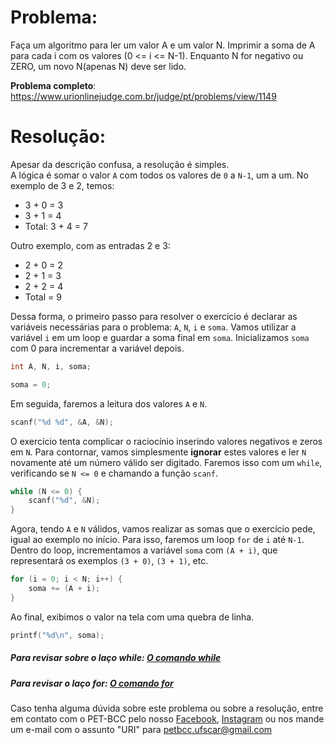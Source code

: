 # Problema:    
 Faça um algoritmo para ler um valor A e um valor N. Imprimir a soma de A para cada i com os valores (0 <= i <= N-1). Enquanto N for negativo ou ZERO, um novo N(apenas N) deve ser lido.

**Problema completo**: https://www.urionlinejudge.com.br/judge/pt/problems/view/1149


# Resolução:
Apesar da descrição confusa, a resolução é simples.  
A lógica é somar o valor `A` com todos os valores de `0` a `N-1`, um a um. No exemplo de 3 e 2, temos:  
- 3 + 0 = 3
- 3 + 1 = 4
- Total: 3 + 4 = 7

Outro exemplo, com as entradas 2 e 3:  
- 2 + 0 = 2
- 2 + 1 = 3
- 2 + 2 = 4
- Total = 9  


Dessa forma, o primeiro passo para resolver o exercício é declarar as variáveis necessárias para o problema: `A`, `N`, `i` e `soma`. Vamos utilizar a variável `i` em um loop e guardar a soma final em `soma`. Inicializamos `soma` com 0 para incrementar a variável depois.  

```c
int A, N, i, soma;

soma = 0;
```

Em seguida, faremos a leitura dos valores `A` e `N`.

```c
scanf("%d %d", &A, &N);
```

O exercício tenta complicar o raciocínio inserindo valores negativos e zeros em `N`. Para contornar, vamos simplesmente **ignorar** estes valores e ler `N` novamente até um número válido ser digitado. Faremos isso com um `while`, verificando se `N <= 0` e chamando a função `scanf`.

```c
while (N <= 0) {
    scanf("%d", &N);
}
```

Agora, tendo `A` e `N` válidos, vamos realizar as somas que o exercício pede, igual ao exemplo no início. Para isso, faremos um loop `for` de `i` até `N-1`.  
Dentro do loop, incrementamos a variável `soma` com `(A + i)`, que representará os exemplos `(3 + 0)`, `(3 + 1)`, etc.

```c
for (i = 0; i < N; i++) {
    soma += (A + i);
}
```

Ao final, exibimos o valor na tela com uma quebra de linha.

```c
printf("%d\n", soma);
```

##### Para revisar sobre o laço while: [O comando while](http://linguagemc.com.br/o-comando-while-em-c/)
##### Para revisar o laço for: [O comando for](http://linguagemc.com.br/a-estrutura-de-repeticao-for-em-c/)
    
Caso tenha alguma dúvida sobre este problema ou sobre a resolução, entre em contato com o PET-BCC pelo nosso
[Facebook](https://www.facebook.com/petbcc/),
[Instagram](https://www.instagram.com/petbcc.ufscar/)
ou nos mande um e-mail com o assunto "URI" para  petbcc.ufscar@gmail.com
